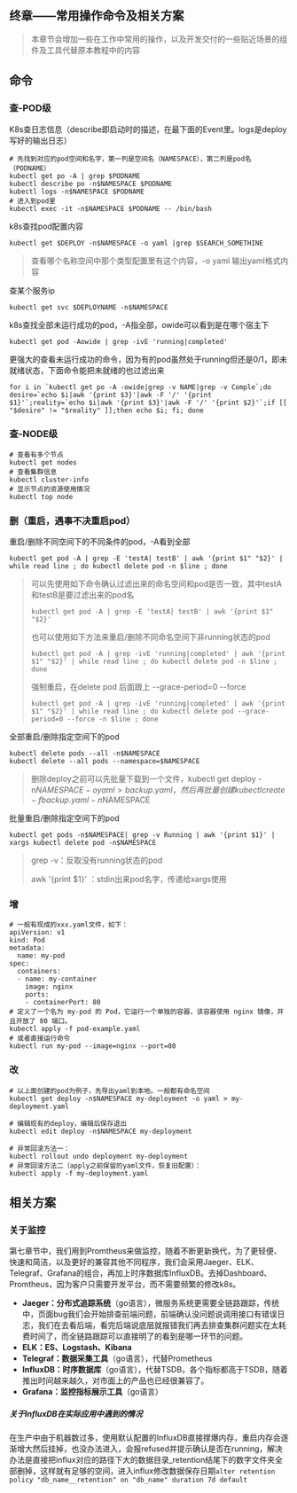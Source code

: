 ## 终章——常用操作命令及相关方案

> 本章节会增加一些在工作中常用的操作，以及开发交付的一些贴近场景的组件及工具代替原本教程中的内容



## 命令

### 查-POD级

K8s查日志信息（describe即启动时的描述，在最下面的Event里。logs是deploy写好的输出日志）

~~~
# 先找到对应的pod空间和名字，第一列是空间名（NAMESPACE），第二列是pod名（PODNAME）
kubectl get po -A | grep $PODNAME 
kubectl describe po -n$NAMESPACE $PODNAME
kubectl logs -n$NAMESPACE $PODNAME
# 进入到pod里
kubectl exec -it -n$NAMESPACE $PODNAME -- /bin/bash
~~~

k8s查找pod配置内容

~~~
kubectl get $DEPLOY -n$NAMESPACE -o yaml |grep $SEARCH_SOMETHINE
~~~

> 查看哪个名称空间中那个类型配置里有这个内容，-o yaml 输出yaml格式内容

查某个服务ip

~~~
kubectl get svc $DEPLOYNAME -n$NAMESPACE
~~~

k8s查找全部未运行成功的pod，-A指全部，owide可以看到是在哪个宿主下

~~~
kubectl get pod -Aowide | grep -ivE 'running|completed' 
~~~

更强大的查看未运行成功的命令，因为有的pod虽然处于running但还是0/1，即未就绪状态，下面命令能把未就绪的也过滤出来

~~~
for i in `kubectl get po -A -owide|grep -v NAME|grep -v Comple`;do desire=`echo $i|awk '{print $3}'|awk -F '/' '{print $1}'`;reality=`echo $i|awk '{print $3}'|awk -F '/' '{print $2}'`;if [[ "$desire" != "$reality" ]];then echo $i; fi; done
~~~



### 查-NODE级

~~~
# 查看有多个节点
kubectl get nodes
# 查看集群信息
kubectl cluster-info
# 显示节点的资源使用情况
kubectl top node
~~~



### 删（重启，遇事不决重启pod）

重启/删除不同空间下的不同条件的pod，-A看到全部

~~~
kubectl get pod -A | grep -E 'testA| testB' | awk '{print $1" "$2}' | while read line ; do kubectl delete pod -n $line ; done
~~~

> 可以先使用如下命令确认过滤出来的命名空间和pod是否一致，其中testA和testB是要过滤出来的pod名
>
> ~~~
> kubectl get pod -A | grep -E 'testA| testB' | awk '{print $1" "$2}' 
> ~~~
>
> 也可以使用如下方法来重启/删除不同命名空间下非running状态的pod
>
> ~~~
> kubectl get pod -A | grep -ivE 'running|completed' | awk '{print $1" "$2}' | while read line ; do kubectl delete pod -n $line ; done
> ~~~
>
> 强制重启，在delete pod 后面跟上 --grace-period=0 --force
>
> ~~~
> kubectl get pod -A | grep -ivE 'running|completed' | awk '{print $1" "$2}' | while read line ; do kubectl delete pod --grace-period=0 --force -n $line ; done
> ~~~
>
> 

全部重启/删除指定空间下的pod

~~~
kubectl delete pods --all -n$NAMESPACE
kubectl delete --all pods --namespace=$NAMESPACE
~~~

> 删除deploy之前可以先批量下载到一个文件，kubectl get deploy -n$NAMESPACE -o yaml > backup.yaml，然后再批量创建 kubectl create -f backup.yaml  -n$NAMESPACE

批量重启/删除指定空间下的pod

~~~
kubectl get pods -n$NAMESPACE| grep -v Running | awk '{print $1}' | xargs kubectl delete pod -n$NAMESPACE
~~~

> grep -v：反取没有running状态的pod
>
>  awk '{print $1}' ：stdin出来pod名字，传递给xargs使用



### 增

~~~
# 一般有现成的xxx.yaml文件，如下：
apiVersion: v1
kind: Pod
metadata:
  name: my-pod
spec:
  containers:
  - name: my-container
    image: nginx
    ports:
    - containerPort: 80
# 定义了一个名为 my-pod 的 Pod，它运行一个单独的容器，该容器使用 nginx 镜像，并且开放了 80 端口。
kubectl apply -f pod-example.yaml
# 或者直接运行命令
kubectl run my-pod --image=nginx --port=80
~~~



### 改

~~~
# 以上面创建的pod为例子，先导出yaml到本地。一般都有命名空间
kubectl get deploy -n$NAMESPACE my-deployment -o yaml > my-deployment.yaml

# 编辑现有的deploy，编辑后保存退出
kubectl edit deploy -n$NAMESPACE my-deployment

# 异常回滚方法一：
kubectl rollout undo deployment my-deployment
# 异常回滚方法二（apply之前保留的yaml文件，恢复旧配置）：
kubectl apply -f my-deployment.yaml
~~~



## 相关方案

### 关于监控

第七章节中，我们用到Promtheus来做监控，随着不断更新换代，为了更轻便、快速和简洁，以及更好的兼容其他不同程序，我们会采用Jaeger、ELK、Telegraf、Grafana的组合，再加上时序数据库InfluxDB。去掉Dashboard、Promtheus，因为客户只需要开发平台，而不需要频繁的修改k8s。

- **Jaeger：分布式追踪系统**（go语言），微服务系统更需要全链路跟踪，传统中，页面bug我们会开始排查前端问题，前端确认没问题说调用接口有错误日志，我们在去看后端，看完后端说底层就报错我们再去排查集群问题实在太耗费时间了，而全链路跟踪可以直接明了的看到是哪一环节的问题。
- **ELK：ES、Logstash、Kibana**
- **Telegraf：数据采集工具**（go语言），代替Prometheus
- **InfluxDB：时序数据库**（go语言），代替TSDB，各个指标都高于TSDB，随着推出时间越来越久，对市面上的产品也已经很兼容了。
- **Grafana：监控指标展示工具**（go语言）

##### 关于InfluxDB在实际应用中遇到的情况

在生产中由于机器数过多，使用默认配置的InfluxDB直接撑爆内存，重启内存会逐渐增大然后挂掉，也没办法进入，会报refused并提示确认是否在running，解决办法是直接把influx对应的路径下大的数据目录_retention结尾下的数字文件夹全部删掉，这样就有足够的空间，进入influx修改数据保存日期`alter retention policy "db_name__retention" on "db_name" duration 7d default`
